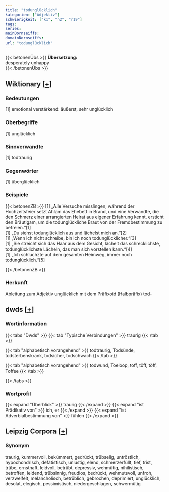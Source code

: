 ```yaml
---
title: "todunglücklich"
kategorien: ["Adjektiv"]
schwierigkeit: ["k1", "h2", "r19"]
tags:
series:
mainDornseiffs:
domainDornseiffs:
url: "todunglücklich"
---
```


{{< betonenÜbs >}}
**Übersetzung:**  
desperately  unhappy  
{{< /betonenÜbs >}}

## Wiktionary [[+](https://de.wiktionary.org/wiki/todunglücklich)]

### Bedeutungen
[1] emotional verstärkend: äußerst, sehr unglücklich  

### Oberbegriffe
[1] unglücklich  

### Sinnverwandte
[1] todtraurig  

### Gegenwörter
[1] überglücklich  

### Beispiele
{{< betonenZB >}}
[1] „Alle Versuche misslingen; während der Hochzeitsfeier setzt Ahlam das Ehebett in Brand, und eine Verwandte, die den Schmerz einer arrangierten Heirat aus eigener Erfahrung kennt, ersticht den Bräutigam, um die todunglückliche Braut von der Fremdbestimmung zu befreien.“[1]  
[1] „Du siehst todunglücklich aus und lächelst mich an.“[2]  
[1] „Wenn ich nicht schreibe, bin ich noch todunglücklicher.“[3]  
[1] „Sie streicht sich das Haar aus dem Gesicht, lächelt das schrecklichste, todunglücklichste Lächeln, das man sich vorstellen kann.“[4]  
[1] „Ich schluchzte auf dem gesamten Heimweg, immer noch todunglücklich.“[5]  

{{< /betonenZB >}}
### Herkunft
Ableitung zum Adjektiv unglücklich mit dem Präfixoid (Halbpräfix) tod-  



## dwds [[+](https://www.dwds.de/wb/todunglücklich)]

### Wortinformation
{{< tabs "Dwds" >}}
{{< tab "Typische Verbindungen" >}}
traurig
{{< /tab >}}

{{< tab "alphabetisch vorangehend" >}}
todtraurig, Todsünde, todsterbenskrank, todsicher, todschwach
{{< /tab >}}

{{< tab "alphabetisch vorangehend" >}}
todwund, Toeloop, toff, töff, töff, Toffee
{{< /tab >}}

{{< /tabs >}}

### Wortprofil
{{< expand "Überblick" >}} traurig {{< /expand >}}
{{< expand "ist Prädikativ von" >}} ich, er {{< /expand >}}
{{< expand "ist Adverbialbestimmung von" >}} fühlen {{< /expand >}}

## Leipzig Corpora [[+](https://corpora.uni-leipzig.de/en/res?word=todunglücklich&corpusId=deu_newscrawl-public_2018)]


### Synonym
traurig, kummervoll, bekümmert, gedrückt, trübselig, untröstlich, hypochondrisch, defätistisch, unlustig, elend, schmerzerfüllt, tief, trist, trübe, ernsthaft, leidvoll, betrübt, depressiv, wehmütig, nihilistisch, betroffen, leidend, trübsinnig, freudlos, bedrückt, wehmutsvoll, unfroh, verzweifelt, melancholisch, betrüblich, gebrochen, deprimiert, unglücklich, desolat, elegisch, pessimistisch, niedergeschlagen, schwermütig

